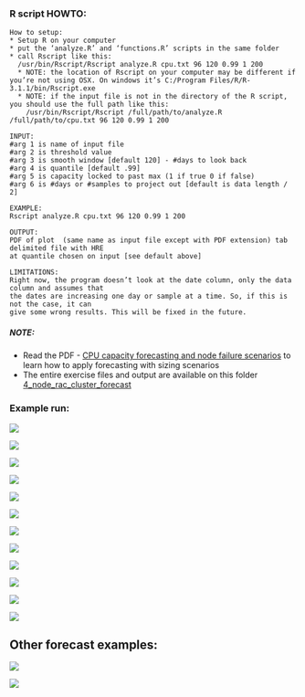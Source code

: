 

### R script HOWTO:
```
How to setup:
* Setup R on your computer
* put the ‘analyze.R’ and ‘functions.R’ scripts in the same folder
* call Rscript like this:
  /usr/bin/Rscript/Rscript analyze.R cpu.txt 96 120 0.99 1 200
  * NOTE: the location of Rscript on your computer may be different if you’re not using OSX. On windows it’s C:/Program Files/R/R-3.1.1/bin/Rscript.exe
  * NOTE: if the input file is not in the directory of the R script, you should use the full path like this:
    /usr/bin/Rscript/Rscript /full/path/to/analyze.R /full/path/to/cpu.txt 96 120 0.99 1 200

INPUT: 
#arg 1 is name of input file
#arg 2 is threshold value
#arg 3 is smooth window [default 120] - #days to look back
#arg 4 is quantile [default .99]
#arg 5 is capacity locked to past max (1 if true 0 if false) 
#arg 6 is #days or #samples to project out [default is data length / 2]

EXAMPLE:  
Rscript analyze.R cpu.txt 96 120 0.99 1 200

OUTPUT:
PDF of plot  (same name as input file except with PDF extension) tab delimited file with HRE 
at quantile chosen on input [see default above]

LIMITATIONS:
Right now, the program doesn’t look at the date column, only the data column and assumes that 
the dates are increasing one day or sample at a time. So, if this is not the case, it can 
give some wrong results. This will be fixed in the future. 

```


##### NOTE:

* Read the PDF - [CPU capacity forecasting and node failure scenarios](https://github.com/karlarao/forecast_examples/blob/master/monte_carlo/HOWTO_CPU%20capacity%20forecasting%20and%20node%20failure%20scenarios.pdf) to learn how to apply forecasting with sizing scenarios 
* The entire exercise files and output are available on this folder [4_node_rac_cluster_forecast](https://github.com/karlarao/forecast_examples/tree/master/monte_carlo/4_node_rac_cluster_forecast) 





### Example run:

![](https://i.imgur.com/d3SnVWK.png)


![](https://i.imgur.com/2PcawjX.png)

![](https://i.imgur.com/IGuadBI.png)

![](https://i.imgur.com/3WqlzhJ.png)

![](https://i.imgur.com/0xlFtuD.png)

![](https://i.imgur.com/MXblgXK.png)

![](https://i.imgur.com/UIWAFC3.png)


![](https://i.imgur.com/H9wFLSU.png)

![](https://i.imgur.com/Ktg2om2.png)

![](https://i.imgur.com/76BrKLw.png)

![](https://i.imgur.com/3iCZlZJ.png)

![](https://i.imgur.com/qV1ePzR.png)


## Other forecast examples:

![](https://i.imgur.com/s07lSV6.png)

![](https://i.imgur.com/R8dYFFE.png)


